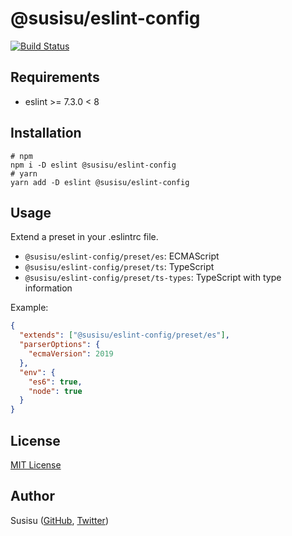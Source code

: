 # @susisu/eslint-config
[![Build Status](https://travis-ci.com/susisu/eslint-config.svg?branch=master)](https://travis-ci.com/susisu/eslint-config)

## Requirements
- eslint >= 7.3.0 < 8

## Installation
``` shell
# npm
npm i -D eslint @susisu/eslint-config
# yarn
yarn add -D eslint @susisu/eslint-config
```

## Usage
Extend a preset in your .eslintrc file.

- `@susisu/eslint-config/preset/es`: ECMAScript
- `@susisu/eslint-config/preset/ts`: TypeScript
- `@susisu/eslint-config/preset/ts-types`: TypeScript with type information

Example:

``` json
{
  "extends": ["@susisu/eslint-config/preset/es"],
  "parserOptions": {
    "ecmaVersion": 2019
  },
  "env": {
    "es6": true,
    "node": true
  }
}
```

## License
[MIT License](http://opensource.org/licenses/mit-license.php)

## Author
Susisu ([GitHub](https://github.com/susisu), [Twitter](https://twitter.com/susisu2413))
